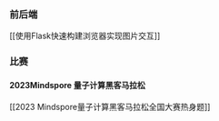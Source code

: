 ---
---
### 前后端
[[使用Flask快速构建浏览器实现图片交互]]

### 比赛
#### 2023Mindspore 量子计算黑客马拉松
[[2023 Mindspore量子计算黑客马拉松全国大赛热身题]]



